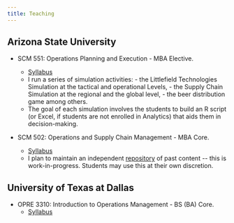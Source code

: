 ```yaml
---
title: Teaching
---
```


## Arizona State University

* SCM 551: Operations Planning and Execution - MBA Elective.
  - [Syllabus](/files/scm-551-syllabus.PDF)
  - I run a series of simulation activities:
  		- the Littlefield Technologies Simulation at the tactical and operational Levels, 
  		- the Supply Chain Simulation at the regional and the global level, 
  		- the beer distribution game
    among others. 
  - The goal of each simulation involves the students to build an R script (or Excel, if students are not enrolled in Analytics) that aids them in decision-making. 

* SCM 502: Operations and Supply Chain Management - MBA Core.
  - [Syllabus](/files/syllabus-scm-502.PDF)
  - I plan to maintain an independent [repository](https://harish-guda.github.io/scm-502) of past content -- this is work-in-progress. Students may use this at their own discretion.

## University of Texas at Dallas

* OPRE 3310: Introduction to Operations Management - BS (BA) Core.
  - [Syllabus](/files/syllabus-opre-3310-fall-2017.PDF)
